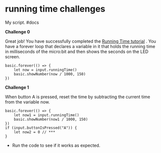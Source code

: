 # running time challenges

My script. #docs

**Challenge 0**

Great job! You have successfully completed the [Running Time tutorial](/lessons/running-time/tutorial) . You have a forever loop that declares a variable in it that holds the running time in milliseconds of the micro:bit and then shows the seconds on the LED screen.

```
basic.forever(() => {
    let now = input.runningTime()
    basic.showNumber(now / 1000, 150)
})
```

**Challenge 1**

When button A is pressed, reset the time by subtracting the current time from the variable now.

```
basic.forever(() => {
    let now1 = input.runningTime()
    basic.showNumber(now1 / 1000, 150)
})
if (input.buttonIsPressed("A")) {
    let now2 = 0 // ***
}
```

* Run the code to see if it works as expected.
